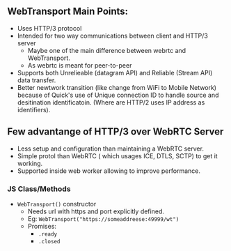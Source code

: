 ## WebTransport Main Points:
- Uses HTTP/3 protocol
- Intended for two way communications between client and HTTP/3 server
    - Maybe one of the main difference between webrtc and WebTransport. 
    - As webrtc is meant for peer-to-peer
- Supports both Unrelieable (datagram API) and Reliable (Stream API) data transfer.
- Better newtwork transition (like change from WiFi to Mobile Network) because of Quick's use of Unique connection ID
to handle source and desitination identificatoin. (Where are HTTP/2 uses IP address as identifiers).


## Few advantange of HTTP/3 over WebRTC Server
- Less setup and configuration than maintaining a WebRTC server.
- Simple protol than WebRTC ( which usages ICE, DTLS, SCTP) to get it working.
- Supported inside web worker allowing to improve performance.


### JS Class/Methods
- `WebTransport()` constructor
    - Needs url with https and port explicitly defined.
    - Eg: `WebTransport("https://someaddreese:49999/wt")`
    - Promises:
        - `.ready`
        - `.closed`




